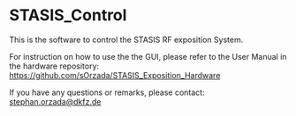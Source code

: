 # STASIS_Control

This is the software to control the STASIS RF exposition System.

For instruction on how to use the the GUI, please refer to the User Manual in the hardware repository:
https://github.com/sOrzada/STASIS_Exposition_Hardware

If you have any questions or remarks, please contact:
stephan.orzada@dkfz.de





